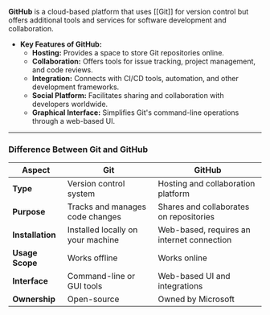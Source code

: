 **GitHub** is a cloud-based platform that uses [[Git]] for version control but offers additional tools and services for software development and collaboration.

- **Key Features of GitHub:**
    - **Hosting:** Provides a space to store Git repositories online.
    - **Collaboration:** Offers tools for issue tracking, project management, and code reviews.
    - **Integration:** Connects with CI/CD tools, automation, and other development frameworks.
    - **Social Platform:** Facilitates sharing and collaboration with developers worldwide.
    - **Graphical Interface:** Simplifies Git's command-line operations through a web-based UI.

---

### **Difference Between Git and GitHub**

|**Aspect**|**Git**|**GitHub**|
|---|---|---|
|**Type**|Version control system|Hosting and collaboration platform|
|**Purpose**|Tracks and manages code changes|Shares and collaborates on repositories|
|**Installation**|Installed locally on your machine|Web-based, requires an internet connection|
|**Usage Scope**|Works offline|Works online|
|**Interface**|Command-line or GUI tools|Web-based UI and integrations|
|**Ownership**|Open-source|Owned by Microsoft|